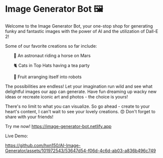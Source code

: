 # Image Generator Bot 🖼️

Welcome to the Image Generator Bot, your one-stop shop for generating funky and fantastic images with the power of AI and the utilization of Dall-E 2!

Some of our favorite creations so far include:

&nbsp;&nbsp;&nbsp;&nbsp;&nbsp;&nbsp; 🐎 An astronaut riding a horse on Mars

&nbsp;&nbsp;&nbsp;&nbsp;&nbsp;&nbsp; 🐈 Cats in Top Hats having a tea party

&nbsp;&nbsp;&nbsp;&nbsp;&nbsp;&nbsp; 🍓 Fruit arranging itself into robots

The possibilities are endless! Let your imagination run wild and see what delightful images our app can generate. Have fun dreaming up wacky new ideas or recreate iconic art and photos - the choice is yours!

There's no limit to what you can visualize. So go ahead - create to your heart's content, I can't wait to see your lovely creations. 😍 Don't forget to share with your friends!

Try me now!
https://image-generator-bot.netlify.app 

Live Demo:

https://github.com/hxn150/AI-Image-Generator/assets/101972543/53647d54-f06d-4c6d-ab03-a836b496c749

